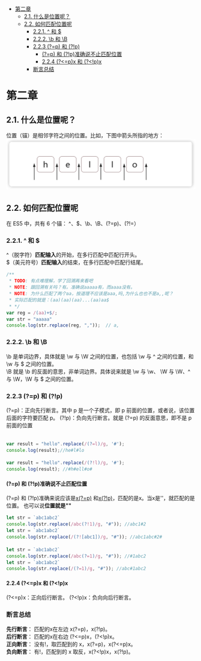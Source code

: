 - [第二章](#第二章)
  - [2.1. 什么是位置呢？](#21-什么是位置呢)
  - [2.2. 如何匹配位置呢](#22-如何匹配位置呢)
    - [2.2.1. ^ 和 $](#221--和-)
    - [2.2.2. \\b 和 \\B](#222-b-和-b)
    - [2.2.3 (?=p) 和 (?!p)](#223-p-和-p)
      - [(?=p) 和 (?!p)准确说不止匹配位置](#p-和-p准确说不止匹配位置)
      - [2.2.4 (?\<=p)x 和 (?\<!p)x](#224-px-和-px)
    - [断言总结](#断言总结)

# 第二章

## 2.1. 什么是位置呢？

位置（锚）是相邻字符之间的位置。比如，下图中箭头所指的地方：
![什么是位置](../../static/JavaScript/JS正则迷你书学习/什么是位置.png)

## 2.2. 如何匹配位置呢

在 ES5 中，共有 6 个锚： ^、$、\b、\B、(?=p)、(?!=）

### 2.2.1. ^ 和 $

<!-- TODO: 这里的 匹配输入 有特别的地方吗 -->
^（脱字符）**匹配输入**的开始，在多行匹配中匹配行开头。  
\$（美元符号）**匹配输入**的结束，在多行匹配中匹配行结尾。  

```javascript
/**
 * TODO: 有点难理解，学了回溯再来看吧
 * NOTE: 跟回溯有关吗？有。准确说aaaaa有，而aaaa没有。
 * NOTE: 为什么匹配了两个aa，按道理不应该是aaa,吗,为什么也也不是a,,呢？
 * 实际匹配的就是：(aa)(aa)(aa)...(aa)aa$
 * */ 
var reg = /(aa)+$/;
var str = "aaaaa"
console.log(str.replace(reg, ","));  // a,
```

### 2.2.2. \b 和 \B

\b 是单词边界，具体就是 \w 与 \W 之间的位置，也包括 \w 与 ^ 之间的位置，和 \w 与 $ 之间的位置。  
\B 就是 \b 的反面的意思，非单词边界。具体说来就是 \w 与 \w、 \W 与 \W、^ 与 \W，\W 与 $ 之间的位置。  

### 2.2.3 (?=p) 和 (?!p)

(?=p)：正向先行断言。其中 p 是一个子模式，即 p 前面的位置，或者说，该位置后面的字符要匹配 p。
(?!p)：负向先行断言。就是 (?=p) 的反面意思，即不是 p 前面的位置

```JavaScript

var result = "hello".replace(/(?=l)/g, '#');
console.log(result);//he#l#lo

var result = "hello".replace(/(?!l)/g, '#');
console.log(result); //#h#ell#o#

```

#### (?=p) 和 (?!p)准确说不止匹配位置

(?=p) 和 (?!p)准确来说应该是[x(?=p)](https://developer.mozilla.org/zh-CN/docs/Web/JavaScript/Guide/Regular_Expressions#special-lookahead) 和[x(?!p)](https://developer.mozilla.org/zh-CN/docs/Web/JavaScript/Guide/Regular_Expressions#special-negated-look-ahead)，匹配的是x。当x是''，就匹配的是位置。
也可以说**位置就是""**

```javascript
let str = `abc1abc2`
console.log(str.replace(/abc(?!1)/g, "#")); //abc1#2
let str = `abc1abc2`
console.log(str.replace(/(?![abc1])/g, "#")); //abc1abc#2#

let str = `abc1abc2`
console.log(str.replace(/abc(?=1)/g, "#")); //#1abc2
let str = `abc1abc2`
console.log(str.replace(/(?=1)/g, "#")); //abc#1abc2
```

#### 2.2.4 (?<=p)x 和 (?<!p)x

(?<=p)x：正向后行断言。
(?<!p)x：负向向后行断言。

### 断言总结

**先行断言**： 匹配的x在左边 x(?=p)，x(?!p)。  
**后行断言**： 匹配的x在右边 (?<=p)x，(?<!p)x。  
**正向断言**： 没有!，取匹配到的 x，x(?=p)，x(?<=p)x。  
**负向断言**： 有!，匹配到的 x 取反，x(?<!p)x，x(?!p)。  
